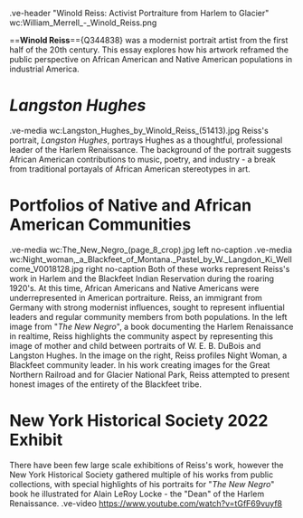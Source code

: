 .ve-header "Winold Reiss: Activist Portraiture from Harlem to Glacier" wc:William_Merrell_-_Winold_Reiss.png

==**Winold Reiss**=={Q344838} was a modernist portrait artist from the first half of the 20th century. This essay explores how his artwork reframed the public perspective on African American and Native American populations in industrial America. 

# *Langston Hughes*
.ve-media wc:Langston_Hughes_by_Winold_Reiss_(51413).jpg
Reiss's portrait, *Langston Hughes*, portrays Hughes as a thoughtful, professional leader of the Harlem Renaissance. The background of the portrait suggests African American contributions to music, poetry, and industry - a break from traditional portayals of African American stereotypes in art. 

# **Portfolios of Native and African American Communities**
.ve-media wc:The_New_Negro_(page_8_crop).jpg left no-caption
.ve-media wc:Night_woman,_a_Blackfeet_of_Montana._Pastel_by_W._Langdon_Ki_Wellcome_V0018128.jpg right no-caption
Both of these works represent Reiss's work in Harlem and the Blackfeet Indian Reservation during the roaring 1920's. At this time, African Americans and Native Americans were underrepresented in American portraiture. Reiss, an immigrant from Germany with strong modernist influences, sought to represent influential leaders and regular community members from both populations. In the left image from "*The New Negro*",  a book documenting the Harlem Renaissance in realtime, Reiss highlights the community aspect by representing this image of mother and child between portraits of W. E. B. DuBois and Langston Hughes. In the image on the right, Reiss profiles Night Woman, a Blackfeet community leader. In his work creating images for the Great Northern Railroad and for Glacier National Park, Reiss attempted to present honest images of the entirety of the Blackfeet tribe. 

# **New York Historical Society 2022 Exhibit**
There have been few large scale exhibitions of Reiss's work, however the New York Historical Society gathered multiple of his works from public collections, with special highlights of his portraits for "*The New Negro*" book he illustrated for Alain LeRoy Locke - the "Dean" of the Harlem Renaissance. 
.ve-video https://www.youtube.com/watch?v=tGfF69vuyf8




